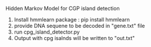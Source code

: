 Hidden Markov Model for CGP island detection

1. Install hmmlearn package : pip install hmmlearn
2. provide DNA sequene to be decoded in "gene.txt" file
3. run cpg_island_detector.py
4. Output with cpg isalnds will be written to "out.txt"

